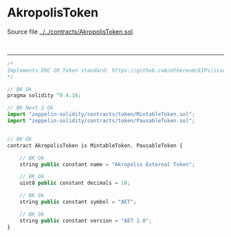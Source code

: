 # AkropolisToken

Source file [../../contracts/AkropolisToken.sol](../../contracts/AkropolisToken.sol).

<br />

<hr />

```javascript
/*
Implements ERC 20 Token standard: https://github.com/ethereum/EIPs/issues/20
*/

// BK Ok
pragma solidity ^0.4.18;

// BK Next 2 Ok
import "zeppelin-solidity/contracts/token/MintableToken.sol";
import "zeppelin-solidity/contracts/token/PausableToken.sol";


// BK Ok
contract AkropolisToken is MintableToken, PausableToken {

    // BK Ok
    string public constant name = "Akropolis External Token";

    // BK Ok
    uint8 public constant decimals = 18;

    // BK Ok
    string public constant symbol = "AET";

    // BK Ok
    string public constant version = "AET 1.0";
}
```
